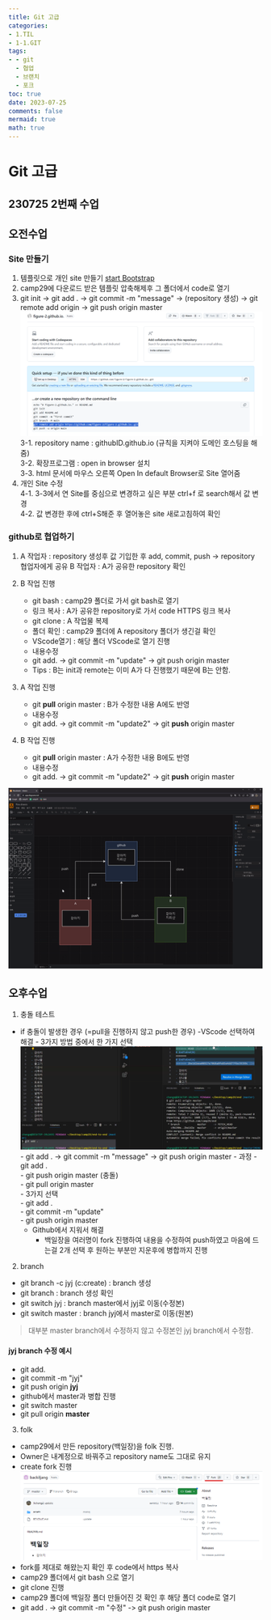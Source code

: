 ```yaml
---
title: Git 고급
categories:
- 1.TIL
- 1-1.GIT
tags:
- - git
  - 협업
  - 브랜치
  - 포크
toc: true
date: 2023-07-25
comments: false
mermaid: true
math: true
---
```

# Git 고급

## 230725 2번째 수업
## 오전수업
### Site 만들기
1. 템플릿으로 개인 site 만들기 [start Bootstrap](https://startbootstrap.com/theme/personal)
2. camp29에 다운로드 받은 템플릿 압축해제후 그 폴더에서 code로 열기
3. git init -> git add . -> git commit -m "message" -> (repository 생성) -> git remote add origin <remote url> -> git push origin master
![remote_url](/assets/images/posts_img/git-고급/remote_url.png)
    3-1. repository name : githubID.github.io (규칙을 지켜야 도메인 호스팅을 해줌)   
    3-2. 확장프로그램 : open in browser 설치   
    3-3. html 문서에 마우스 오른쪽 Open In default Browser로 Site 열어줌
4. 개인 Site 수정   
    4-1. 3-3에서 연 Site를 중심으로 변경하고 싶은 부분 ctrl+f 로 search해서 값 변경   
    4-2. 값 변경한 후에 ctrl+S해준 후 열어놓은 site 새로고침하여 확인

### github로 협업하기
1. A 작업자 : repository 생성후 값 기입한 후 add, commit, push -> repository 협업자에게 공유
   B 작업자 : A가 공유한 repository 확인

2. B 작업 진행
    - git bash : camp29 폴더로 가서 git bash로 열기
    - 링크 복사 : A가 공유한 repository로 가서 code HTTPS 링크 복사
    - git clone <HTTPS url> : A 작업물 복제
    - 폴더 확인 : camp29 폴더에 A repository 폴더가 생긴걸 확인
    - VScode열기 : 해당 폴더 VScode로 열기 진행
    - 내용수정
    - git add. -> git commit -m "update" -> git push origin master
    - Tips : B는 init과 remote는 이미 A가 다 진행했기 때문에 B는 안함.

3. A 작업 진행
    - git **pull** origin master : B가 수정한 내용 A에도 반영
    - 내용수정
    - git add. -> git commit -m "update2" -> git **push** origin master

4. B 작업 진행
    - git **pull** origin master : A가 수정한 내용 B에도 반영
    - 내용수정
    - git add. -> git commit -m "update2" -> git **push** origin master

![협업](/assets/images/posts_img/git-고급/협업관련.png)

## 오후수업

1. 충돌 테스트

- if 충돌이 발생한 경우 (=pull을 진행하지 않고 push한 경우)
    -VScode 선택하여 해결
        - 3가지 방법 중에서 한 가지 선택
        ![충돌해결](/assets/images/posts_img/git-고급/3가지선택.png)
        - git add . -> git commit -m "message" -> git push origin master
        - 과정
            - git add .   
            - git push origin master (충돌)    
            - git pull origin master   
            - 3가지 선택   
            - git add .   
            - git commit -m "update"   
            - git push origin master
    - Github에서 지워서 해결
        - 백일장을 여러명이 fork 진행하여 내용을 수정하여 push하였고 마음에 드는걸 2개 선택 후 원하는 부분만 지운후에 병합까지 진행

2. branch
- git branch -c jyj (c:create) : branch 생성
- git branch : branch 생성 확인
- git switch jyj : branch master에서 jyj로 이동(수정본)
- git switch master : branch jyj에서 master로 이동(원본)
> 대부분 master branch에서 수정하지 않고 수정본인 jyj branch에서 수정함.

#### jyj branch 수정 예시   
- git add.   
- git commit -m "jyj"   
- git push origin **jyj**
- github에서 master과 병합 진행
- git switch master
- git pull origin **master**


3. folk
- camp29에서 만든 repository(백일장)을 folk 진행.
- Owner은 내계정으로 바꿔주고 repository name도 그대로 유지
- create fork 진행
![fork](/assets/images/posts_img/git-고급/fork.png)
- fork를 제대로 해왔는지 확인 후 code에서 https 복사
- camp29 폴더에서 git bash 으로 열기
- git clone <https url> 진행
- camp29 폴더에 백일장 폴더 만들어진 것 확인 후 해당 폴더 code로 열기
- git add . -> git commit -m "수정" -> git push origin master